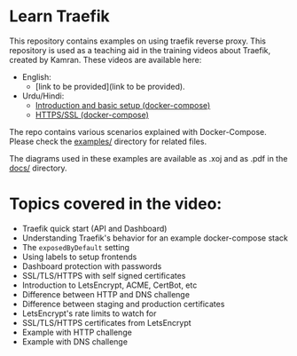 # Learn Traefik
This repository contains examples on using traefik reverse proxy. This repository is used as a teaching aid in the training videos about Traefik, created by Kamran. These videos are available here:

* English:
    * [link to be provided](link to be provided). 
* Urdu/Hindi: 
    * [Introduction and basic setup (docker-compose)](https://youtu.be/CakHQs-GRJs) 
    * [HTTPS/SSL (docker-compose)](https://youtu.be/hwqsosJJ5S0)

The repo contains various scenarios explained with Docker-Compose. Please check the [examples/](examples/) directory for related files.

The diagrams used in these examples are available as .xoj and as .pdf in the [docs/](docs/) directory.

# Topics covered in the video:
* Traefik quick start (API and Dashboard)
* Understanding Traefik's behavior for an example docker-compose stack
* The `exposedByDefault` setting
* Using labels to setup frontends
* Dashboard protection with passwords
* SSL/TLS/HTTPS with self signed certificates
* Introduction to LetsEncrypt, ACME, CertBot, etc
* Difference between HTTP and DNS challenge
* Difference between staging and production certificates
* LetsEncrypt's rate limits to watch for
* SSL/TLS/HTTPS certificates from LetsEncrypt
* Example with HTTP challenge
* Example with DNS challenge

